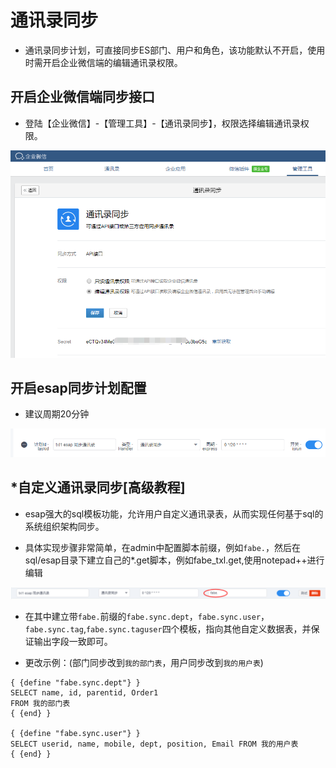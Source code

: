 # 通讯录同步
* 通讯录同步计划，可直接同步ES部门、用户和角色，该功能默认不开启，使用时需开启企业微信端的编辑通讯录权限。

## 开启企业微信端同步接口
* 登陆【企业微信】-【管理工具】-【通讯录同步】，权限选择编辑通讯录权限。

![](./img/txl-1.png)

## 开启esap同步计划配置
* 建议周期20分钟

![](./img/txl-2.png)

## *自定义通讯录同步[高级教程]
* esap强大的sql模板功能，允许用户自定义通讯录表，从而实现任何基于sql的系统组织架构同步。

* 具体实现步骤非常简单，在admin中配置脚本前缀，例如`fabe.`，然后在sql/esap目录下建立自己的*.get脚本，例如fabe_txl.get,使用notepad++进行编辑

![](./img/txl-3.png)

* 在其中建立带`fabe.`前缀的`fabe.sync.dept`，`fabe.sync.user`，`fabe.sync.tag`,`fabe.sync.taguser`四个模板，指向其他自定义数据表，并保证输出字段一致即可。

* 更改示例：(部门同步改到`我的部门表`，用户同步改到`我的用户表`)

```
{ {define "fabe.sync.dept"} }
SELECT name, id, parentid, Order1
FROM 我的部门表
{ {end} }

{ {define "fabe.sync.user"} }
SELECT userid, name, mobile, dept, position, Email FROM 我的用户表
{ {end} }
```